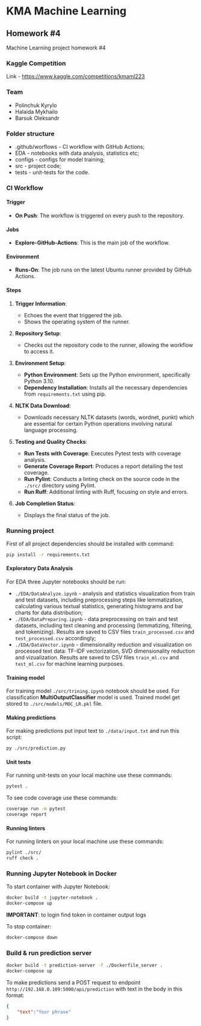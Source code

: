# KMA Machine Learning

## Homework #4

Machine Learning project homework #4

### Kaggle Competition

Link - <https://www.kaggle.com/competitions/kmaml223>

### Team

- Polinchuk Kyrylo
- Halaida Mykhailo
- Barsuk Oleksandr

### Folder structure

- .github/worflows - CI workflow with GitHub Actions;
- EDA - notebooks with data analysis, statistics etc;
- configs - configs for model training;
- src - project code;
- tests - unit-tests for the code.

### CI Workflow

#### Trigger

- **On Push**: The workflow is triggered on every push to the repository.

#### Jobs

- **Explore-GitHub-Actions**: This is the main job of the workflow.

#### Environment

- **Runs-On**: The job runs on the latest Ubuntu runner provided by GitHub Actions.

#### Steps

1. **Trigger Information**:
   - Echoes the event that triggered the job.
   - Shows the operating system of the runner.

2. **Repository Setup**:
   - Checks out the repository code to the runner, allowing the workflow to access it.

3. **Environment Setup**:
   - **Python Environment**: Sets up the Python environment, specifically Python 3.10.
   - **Dependency Installation**: Installs all the necessary dependencies from `requirements.txt` using pip.

4. **NLTK Data Download**:
   - Downloads necessary NLTK datasets (words, wordnet, punkt) which are essential for certain Python operations involving natural language processing.

5. **Testing and Quality Checks**:
   - **Run Tests with Coverage**: Executes Pytest tests with coverage analysis.
   - **Generate Coverage Report**: Produces a report detailing the test coverage.
   - **Run Pylint**: Conducts a linting check on the source code in the `./src/` directory using Pylint.
   - **Run Ruff**: Additional linting with Ruff, focusing on style and errors.

6. **Job Completion Status**:
   - Displays the final status of the job.

### Running project

First of all project dependencies should be installed with command:

````sh
pip install -r requirements.txt
````

#### Exploratory Data Analysis

For EDA three Jupyter notebooks should be run:

- `./EDA/DataAnalyze.ipynb` - analysis and statistics visualization from train and test datasets, including preprocessing steps like lemmatization, calculating various textual statistics, generating histograms and bar charts for data distribution;
- `./EDA/DataPreparing.ipynb` - data preprocessing on train and test datasets, including text cleaning and processing (lemmatizing, filtering, and tokenizing). Results are saved to CSV files `train_processed.csv` and `test_processed.csv` accordingly;
- `./EDA/DataVector.ipynb` - dimensionality reduction and visualization on processed text data: TF-IDF vectorization, SVD dimensionality reduction and vizualization. Results are saved to CSV files `train_ml.csv` and `test_ml.csv` for machine learning purposes.

#### Training model

For training model `./src/trining.ipynb` notebook should be used. For classification **MultiOutputClassifier** model is used. Trained model get stored to `./src/models/MOC_LR.pkl` file.

#### Making predictions

For making predictions put input text to `./data/input.txt` and run this script:

````sh
py ./src/prediction.py
````

#### Unit tests

For running unit-tests on your local machine use these commands:

````sh
pytest .
````

To see code coverage use these commands:

````sh
coverage run -m pytest
coverage report
````

#### Running linters

For running linters on your local machine use these commands:

````sh
pylint ./src/
ruff check .
````

### Running Jupyter Notebook in Docker

To start container with Jupyter Notebook:

````sh
docker build -t jupyter-notebook .
docker-compose up
````

**IMPORTANT**: to login find token in container output logs

To stop container:

````sh
docker-compose down
````

### Build & run prediction server

````sh
docker build -t prediction-server -f ./Dockerfile_server .
docker-compose up
````

To make predictions send a POST request to endpoint `http://192.168.0.109:5000/api/prediction` with text in the body in this format:

````json
{
    "text":"Your phrase"
}
````
